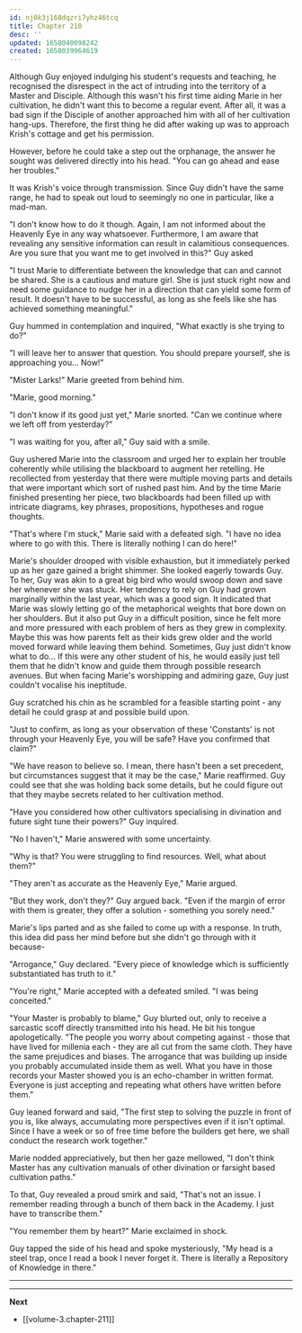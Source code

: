 ```yaml
---
id: nj0k3j168dqzri7yhz46tcq
title: Chapter 210
desc: ''
updated: 1658040098242
created: 1658039964619
---
```


Although Guy enjoyed indulging his student's requests and teaching, he recognised the disrespect in the act of intruding into the territory of a Master and Disciple. Although this wasn't his first time aiding Marie in her cultivation, he didn't want this to become a regular event. After all, it was a bad sign if the Disciple of another approached him with all of her cultivation hang-ups. Therefore, the first thing he did after waking up was to approach Krish's cottage and get his permission.

However, before he could take a step out the orphanage, the answer he sought was delivered directly into his head. "You can go ahead and ease her troubles."

It was Krish's voice through transmission. Since Guy didn't have the same range, he had to speak out loud to seemingly no one in particular, like a mad-man.

"I don't know how to do it though. Again, I am not informed about the Heavenly Eye in any way whatsoever. Furthermore, I am aware that revealing any sensitive information can result in calamitious consequences. Are you sure that you want me to get involved in this?" Guy asked

"I trust Marie to differentiate between the knowledge that can and cannot be shared. She is a cautious and mature girl. She is just stuck right now and need some guidance to nudge her in a direction that can yield some form of result. It doesn't have to be successful, as long as she feels like she has achieved something meaningful."

Guy hummed in contemplation and inquired, "What exactly is she trying to do?"

"I will leave her to answer that question. You should prepare yourself, she is approaching you... Now!"

"Mister Larks!" Marie greeted from behind him.

"Marie, good morning."

"I don't know if its good just yet," Marie snorted. "Can we continue where we left off from yesterday?"

"I was waiting for you, after all," Guy said with a smile.

Guy ushered Marie into the classroom and urged her to explain her trouble coherently while utilising the blackboard to augment her retelling. He recollected from yesterday that there were multiple moving parts and details that were important which sort of rushed past him. And by the time Marie finished presenting her piece, two blackboards had been filled up with intricate diagrams, key phrases, propositions, hypotheses and rogue thoughts.

"That's where I'm stuck," Marie said with a defeated sigh. "I have no idea where to go with this. There is literally nothing I can do here!"

Marie's shoulder drooped with visible exhaustion, but it immediately perked up as her gaze gained a bright shimmer. She looked eagerly towards Guy. To her, Guy was akin to a great big bird who would swoop down and save her whenever she was stuck. Her tendency to rely on Guy had grown marginally within the last year, which was a good sign. It indicated that Marie was slowly letting go of the metaphorical weights that bore down on her shoulders. But it also put Guy in a difficult position, since he felt more and more pressured with each problem of hers as they grew in complexity. Maybe this was how parents felt as their kids grew older and the world moved forward while leaving them behind. Sometimes, Guy just didn't know what to do... If this were any other student of his, he would easily just tell them that he didn't know and guide them through possible research avenues. But when facing Marie's worshipping and admiring gaze, Guy just couldn't vocalise his ineptitude.

Guy scratched his chin as he scrambled for a feasible starting point - any detail he could grasp at and possible build upon.

"Just to confirm, as long as your observation of these 'Constants' is not through your Heavenly Eye, you will be safe? Have you confirmed that claim?"

"We have reason to believe so. I mean, there hasn't been a set precedent, but circumstances suggest that it may be the case," Marie reaffirmed. Guy could see that she was holding back some details, but he could figure out that they maybe secrets related to her cultivation method.

"Have you considered how other cultivators specialising in divination and future sight tune their powers?" Guy inquired.

"No I haven't," Marie answered with some uncertainty.

"Why is that? You were struggling to find resources. Well, what about them?"

"They aren't as accurate as the Heavenly Eye," Marie argued.

"But they work, don't they?" Guy argued back. "Even if the margin of error with them is greater, they offer a solution - something you sorely need."

Marie's lips parted and as she failed to come up with a response. In truth, this idea did pass her mind before but she didn't go through with it because-

"Arrogance," Guy declared. "Every piece of knowledge which is sufficiently substantiated has truth to it."

"You're right," Marie accepted with a defeated smiled. "I was being conceited."

"Your Master is probably to blame," Guy blurted out, only to receive a sarcastic scoff directly transmitted into his head. He bit his tongue apologetically. "The people you worry about competing against - those that have lived for millenia each - they are all cut from the same cloth. They have the same prejudices and biases. The arrogance that was building up inside you probably accumulated inside them as well. What you have in those records your Master showed you is an echo-chamber in written format. Everyone is just accepting and repeating what others have written before them."

Guy leaned forward and said, "The first step to solving the puzzle in front of you is, like always, accumulating more perspectives even if it isn't optimal. Since I have a week or so of free time before the builders get here, we shall conduct the research work together."

Marie nodded appreciatively, but then her gaze mellowed, "I don't think Master has any cultivation manuals of other divination or farsight based cultivation paths."

To that, Guy revealed a proud smirk and said, "That's not an issue. I remember reading through a bunch of them back in the Academy. I just have to transcribe them."

"You remember them by heart?" Marie exclaimed in shock.

Guy tapped the side of his head and spoke mysteriously, "My head is a steel trap, once I read a book I never forget it. There is literally a Repository of Knowledge in there."

____





____

**Next**
* [[volume-3.chapter-211]]